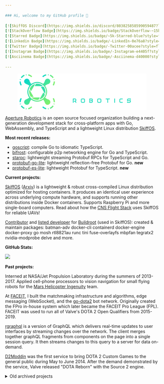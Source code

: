 ```yaml
---

### Hi, welcome to my GitHub profile 🍰

[![SkiffOS Discord](https://img.shields.io/discord/803825858599059487?label=SkiffOS%20Discord&style=flat-square)](https://discord.gg/EKVkdVmvwT)
[![StackOverflow Badge](https://img.shields.io/badge/StackOverflow-~15k%20Rep-orange?style=flat-square&logo=stackoverflow)](https://stackoverflow.com/users/431369/christian-stewart)
[![Starred Badge](https://img.shields.io/badge/~5k-Starred-blue?style=flat-square&logo=github)](https://github.com/paralin/starred)
[![Linkedin Badge](https://img.shields.io/badge/-LinkedIn-0e76a8?style=flat-square&logo=Linkedin&logoColor=white)](https://linkedin.com/in/paralin)
[![Twitter Badge](https://img.shields.io/badge/-Twitter-00acee?style=flat-square&logo=Twitter&logoColor=white)](https://twitter.com/paralinq)
[![Instagram Badge](https://img.shields.io/badge/-Instagram-e4405f?style=flat-square&logo=Instagram&logoColor=white)](https://instagram.com/paralinq/)
[![Asciinema Badge](https://img.shields.io/badge/-Asciinema-d40000?style=flat-square&logo=asciinema&logoColor=white)](https://asciinema.org/~paralin)

---
```


<p align="center">
<a href="https://github.com/aperturerobotics" target="_blank" rel="noopener noreferrer">
  <img height="120" src="https://github.com/aperturerobotics/.github/blob/3baf7d875b181ba290c3f7aba9eb4db53f7db0b5/images/aperture-logo.png" alt="Aperture Robotics">
</a>
</p>

[Aperture Robotics] is an open source focused organization building a
next-generation development stack for cross-platform apps with Go, WebAssembly,
and TypeScript and a lightweight Linux distribution [SkiffOS].

[Aperture Robotics]: https://github.com/aperturerobotics
[SkiffOS]: https://github.com/skiffos/skiffos

**Most recent releases:**

 - [goscript]: compile Go to idiomatic TypeScript.
 - [bifrost]: configurable p2p networking engine for Go and TypeScript.
 - [starpc]: lightweight streaming Protobuf RPCs for TypeScript and Go.
 - [protobuf-go-lite]: lightweight reflection-free Protobuf for Go. **new**
 - [protobuf-es-lite]: lightweight Protobuf for TypeScript. **new**

[goscript]: https://github.com/paralin/goscript
[protobuf-es-lite]: https://github.com/aperturerobotics/protobuf-es-lite
[protobuf-go-lite]: https://github.com/aperturerobotics/protobuf-go-lite
[bifrost]: https://github.com/aperturerobotics/bifrost
[starpc]: https://github.com/aperturerobotics/starpc
[util]: https://github.com/aperturerobotics/util

**Current projects:**

[SkiffOS] ([Arxiv]) is a lightweight & robust cross-compiled Linux distribution
optimized for hosting containers. It produces an identical user experience
across underlying compute hardware, and supports running other distributions
inside Docker containers. Supports Raspberry Pi and more single-board computers.
Read about how the [CNS Flight Stack] uses SkiffOS for reliable UAVs!

[SkiffOS]: https://github.com/skiffos/skiffos
[Arxiv]: https://arxiv.org/pdf/2104.00048
[CNS Flight Stack]: https://ieeexplore.ieee.org/document/9849131

[Contributor] and [listed developer] for [Buildroot] (used in SkiffOS): created &
maintain packages: batman-adv docker-cli containerd docker-engine docker-proxy
go mosh rtl8821au runc tini fuse-overlayfs mbpfan tegratx2 nvidia-modprobe delve
and more.

[Contributor]: https://patchwork.ozlabs.org/project/buildroot/list/?state=*&submitter=66856
[Buildroot]: http://buildroot.org
[listed developer]: https://github.com/buildroot/buildroot/blob/2021.11/DEVELOPERS#L510

**GitHub Stats:**

<!-- 89% of magic tricks are not magic. Technically, they are sorcery. -->

<p>
  <img height="180em" src="https://github-readme-stats-paralin.vercel.app/api?username=paralin&theme=codeSTACKr&show_icons=true&hide_border=true&count_private=true&include_all_commits=true&locale=en&cachebuster=5" />
</p>

**Past projects:**

<!-- To make a photocopier, simply photocopy a mirror. -->

Interned at NASA/Jet Propulsion Laboratory during the summers of 2013-2017.
Applied cell-phone processors to vision navigation for small flying robots for
the [Mars Helicopter Ingenuity] team.

[Worked]: https://github.com/readme/featured/nasa-ingenuity-helicopter
[Mars Helicopter Ingenuity]: https://mars.nasa.gov/technology/helicopter/

At [FACEIT], I built the matchmaking infrastructure and algorithms, edge
messaging (WebSocket), and the [go-dota2] bot network. Originally created the
FPro in-house system which later became the FACEIT Pro League (FPL). FACEIT was
used to run all of Valve's DOTA 2 Open Qualifiers from 2015-2019.

[FACEIT]: https://faceit.com
[go-dota2]: https://github.com/paralin/go-dota2

[rgraphql] is a version of GraphQL which delivers real-time updates to user
interfaces by streaming changes over the network. The client merges together
graphQL fragments from components on the page into a single session query. It
then streams changes to this query to a server for data on-demand.

[rgraphql]: https://github.com/rgraphql/magellan

[D2Moddin] was the first service to bring DOTA 2 Custom Games to the general
public during May to June 2014. After the demand demonstrated by the service,
Valve released "DOTA Reborn" with the Source 2 engine.

<!-- [D2Moddin]: http://paral.in/the-d2moddin-project/ -->
[D2Moddin]: https://www.youtube.com/watch?v=BqJ1Z_uGBVY

<details>
  <summary>Old archived projects</summary>

 - [AirNet]: gossip based p2p networking
 - [AwesomiumCE3]: rendering a web browser inside CryEngine to textures.
 - [D2Moddin]: the first DOTA 2 custom game modes platform & website.
 - [Dota2]: C# implementation of the DOTA2 game coordinator client.
 - [EagleEye]: an Arma 2 DayZ in-browser map of players & items
 - [EveFleet]: real-time UI for managing EVE Online fleets
 - [EveWaitlist]: real-time UI for managing EVE Online incursions
 - [Hackatron]: connect teams with questions at Hackathons.
 - [LivingPlanet]: hackathon project of a beautiful informational site.
 - [SubGames]: a site for Twitch streamers to host Dota lobbies w/ bots.
 - [charlie]: a dynamic networked module loader in C++
 - [diskutil]: Go library to access raw disks on windows
 - [evexmap]: a force-directed graph visualization of the EVE Online world.
 - [go-libp2p-grpc]: GRPC proxying over libp2p.
 - [go-p2pd]: a daemon for libp2p
 - [gogame]: cross-platform games written in Go.
 - [grpc-bus]: call GRPC services from the browser over WebSocket.
 - [historian-view-window-js]: remote-state-stream to a browser
 - [inca-go]: inca implementation in Go
 - [inca-js]: javascript implementation: [inca-counter-example-js]
 - [inca]: blockchain framework for Proof of Authority
 - [kvgossip]: gossip key/value store on top of Serf using RSA keys.
 - [matrixserver]: peer-to-peer networking library for C#
 - [metric-stream]: stream of time-series data to the browser.
 - [mutate]: Go library for generating mutations in JSON.
 - [netproto]: abstract KCP and quic into a single api in Go
 - [obd-reporter]: report OBD data from cars to Prometheus
 - [objectenc-js]: object encrypt for binary blobs in Js
 - [objectenc]: object encrypt for binary blobs in Go
 - [objectsig-js]: object signatures implemented in js
 - [objectsig]: object signatures for binary blobs in Go
 - [objstore-js]: object storage in js
 - [objstore]: object storage in Go
 - [p2p-storageref]: common storage ref to multiple locations
 - [pbobject-js]: js implementation of pbobject
 - [pbobject]: protobuf object wrapper and table decoder
 - [PlayLethalLeague]: neural network to play a real-time fighting game.
 - PlayLLBlaze: openAI gym for Lethal League Blaze
 - [pstream]: packet stream for Go
 - [quic-channel]: prototype of mesh networking with Quic channels
 - [webleague]: a DOTA 2 in-house league system (for FPL) with bots.
 - [xbee-netdev]: Linux TAP network interface over Xbee radios.

[AirNet]: https://github.com/airnet/airnet/
[AwesomiumCE3]: https://github.com/paralin/AwesomiumCE3
[D2Moddin]: https://github.com/paralin/D2Moddin
[Dota2]: https://github.com/paralin/Dota2
[EagleEye]: https://github.com/paralin/eagleeye
[EveFleet]: https://github.com/paralin/evefleet
[EveWaitlist]: https://github.com/paralin/evewaitlist
[Hackatron]: https://github.com/TheWashingtonRedskins/Hackatron
[LivingPlanet]: https://github.com/TheWashingtonRedskins/LivingPlanet
[PlayLethalLeague]: https://github.com/paralin/PlayLethalLeague
[SubGames]: https://github.com/paralin/SubGamesWeb
[charlie]: https://github.com/paralin/charlie
[diskutil]: https://github.com/paralin/diskutil
[evexmap]: https://github.com/paralin/evexmap
[go-libp2p-grpc]: https://github.com/paralin/go-libp2p-grpc
[go-p2pd]: https://github.com/paralin/go-p2pd
[gogame]: https://github.com/paralin/gogame
[grpc-bus]: https://github.com/paralin/grpc-bus
[historian-view-window-js]: https://github.com/paralin/historian-view-window-js
[inca-counter-example-js]: https://github.com/paralin/inca-counter-example-js
[inca-go]: https://github.com/paralin/inca-go
[inca-js]: https://github.com/paralin/inca-js
[inca]: https://github.com/paralin/inca
[kvgossip]: https://github.com/paralin/kvgossip
[matrixserver]: https://github.com/paralin/matrixserver
[metric-stream]: https://github.com/paralin/metric-stream
[mutate]: https://github.com/paralin/mutate
[netproto]: https://github.com/paralin/netproto
[obd-reporter]: https://github.com/paralin/obd-reporter
[objectenc-js]: https://github.com/paralin/objectenc-js
[objectenc]: https://github.com/paralin/objectenc
[objectsig-js]: https://github.com/paralin/objectsig-js
[objectsig]: https://github.com/paralin/objectsig
[objstore-js]: https://github.com/paralin/objstore-js
[objstore]: https://github.com/paralin/objstore
[p2p-storageref]: https://github.com/paralin/p2p-storageref
[pbobject-js]: https://github.com/paralin/pbobject-js
[pbobject]: https://github.com/paralin/pbobject
[pstream]: https://github.com/paralin/pstream
[quic-channel]: https://github.com/paralin/quic-channel
[webleague]: https://github.com/paralin/webleagueweb
[xbee-netdev]: https://github.com/paralin/xbee-netdev

</details>

<!-- Note: special thanks to [Gapur](https://github.com/gapur) for the original GitHub profile inspiration. -->
